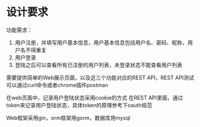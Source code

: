 # 设计要求

功能需求：

1. 用户注册，并填写用户基本信息，用户基本信息包括用户名、密码、昵称，用户名不得重复
2. 用户登录
3. 登陆之后可以查看所有已注册的用户列表，未登录状态不能查看用户列表

需要提供简单的Web展示页面，以及这三个功能对应的REST API，REST API测试可以通过curl命令或者chrome插件postman

在web页面中，记录用户登陆状态采用cookie的方式
在REST API里面，通过token来记录用户登陆状态，具体token的原理参考下oauth规范

Web框架采用gin，orm框架用gorm，数据库用mysql
